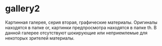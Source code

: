 # gallery2
Картинная галерея, серия вторая, графические материалы.
Оригиналы находятся в папке or, картинки предпросмотра находятся в папке th.
В данной галерее отсутствуют шокирующие или неприемлемые для некоторых зрителей материалы.